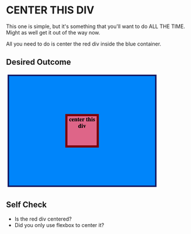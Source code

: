 # CENTER THIS DIV
This one is simple, but it's something that you'll want to do ALL THE TIME. Might as well get it out of the way now.

All you need to do is center the red div inside the blue container.


## Desired Outcome
![desired Outcome](desired-outcome%20(1).png)


## Self Check
- Is the red div centered?
- Did you only use flexbox to center it?